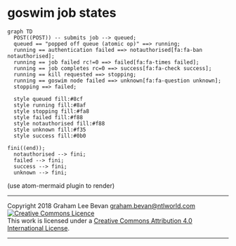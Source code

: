 # goswim job states

```mermaid
graph TD
  POST((POST)) -- submits job --> queued;
  queued == "popped off queue (atomic op)" ==> running;
  running == authentication failed ==> notauthorised[fa:fa-ban notauthorised];
  running == job failed rc!=0 ==> failed[fa:fa-times failed];
  running == job completes rc=0 ==> success[fa:fa-check success];
  running == kill requested ==> stopping;
  running == goswim node failed ==> unknown[fa:fa-question unknown];
  stopping ==> failed;

  style queued fill:#8cf
  style running fill:#8af
  style stopping fill:#fa8
  style failed fill:#f88
  style notauthorised fill:#f88
  style unknown fill:#f35
  style success fill:#0b0

fini((end));
  notauthorised --> fini;
  failed --> fini;
  success --> fini;
  unknown --> fini;

```
(use atom-mermaid plugin to render)


---

Copyright 2018 Graham Lee Bevan <graham.bevan@ntlworld.com>
<a rel="license" href="http://creativecommons.org/licenses/by/4.0/"><img alt="Creative Commons Licence" style="border-width:0" src="https://i.creativecommons.org/l/by/4.0/88x31.png" /></a><br />This work is licensed under a <a rel="license" href="http://creativecommons.org/licenses/by/4.0/">Creative Commons Attribution 4.0 International License</a>.

---
